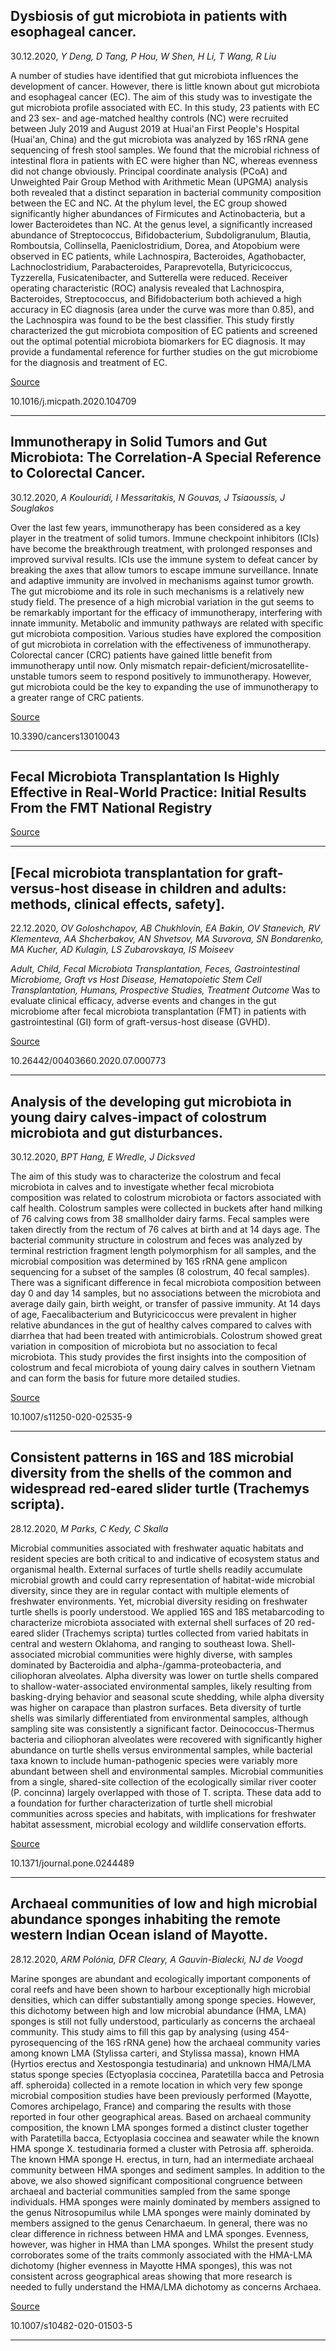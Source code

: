 ## Dysbiosis of gut microbiota in patients with esophageal cancer.
 30.12.2020, _Y Deng, D Tang, P Hou, W Shen, H Li, T Wang, R Liu_


A number of studies have identified that gut microbiota influences the development of cancer. However, there is little known about gut microbiota and esophageal cancer (EC). The aim of this study was to investigate the gut microbiota profile associated with EC. In this study, 23 patients with EC and 23 sex- and age-matched healthy controls (NC) were recruited between July 2019 and August 2019 at Huai'an First People's Hospital (Huai'an, China) and the gut microbiota was analyzed by 16S rRNA gene sequencing of fresh stool samples. We found that the microbial richness of intestinal flora in patients with EC were higher than NC, whereas evenness did not change obviously. Principal coordinate analysis (PCoA) and Unweighted Pair Group Method with Arithmetic Mean (UPGMA) analysis both revealed that a distinct separation in bacterial community composition between the EC and NC. At the phylum level, the EC group showed significantly higher abundances of Firmicutes and Actinobacteria, but a lower Bacteroidetes than NC. At the genus level, a significantly increased abundance of Streptococcus, Bifidobacterium, Subdoligranulum, Blautia, Romboutsia, Collinsella, Paeniclostridium, Dorea, and Atopobium were observed in EC patients, while Lachnospira, Bacteroides, Agathobacter, Lachnoclostridium, Parabacteroides, Paraprevotella, Butyricicoccus, Tyzzerella, Fusicatenibacter, and Sutterella were reduced. Receiver operating characteristic (ROC) analysis revealed that Lachnospira, Bacteroides, Streptococcus, and Bifidobacterium both achieved a high accuracy in EC diagnosis (area under the curve was more than 0.85), and the Lachnospira was found to be the best classifier. This study firstly characterized the gut microbiota composition of EC patients and screened out the optimal potential microbiota biomarkers for EC diagnosis. It may provide a fundamental reference for further studies on the gut microbiome for the diagnosis and treatment of EC.

[Source](https://www.sciencedirect.com/science/article/abs/pii/S0882401020310755)

10.1016/j.micpath.2020.104709

---

## Immunotherapy in Solid Tumors and Gut Microbiota: The Correlation-A Special Reference to Colorectal Cancer.
 30.12.2020, _A Koulouridi, I Messaritakis, N Gouvas, J Tsiaoussis, J Souglakos_


Over the last few years, immunotherapy has been considered as a key player in the treatment of solid tumors. Immune checkpoint inhibitors (ICIs) have become the breakthrough treatment, with prolonged responses and improved survival results. ICIs use the immune system to defeat cancer by breaking the axes that allow tumors to escape immune surveillance. Innate and adaptive immunity are involved in mechanisms against tumor growth. The gut microbiome and its role in such mechanisms is a relatively new study field. The presence of a high microbial variation in the gut seems to be remarkably important for the efficacy of immunotherapy, interfering with innate immunity. Metabolic and immunity pathways are related with specific gut microbiota composition. Various studies have explored the composition of gut microbiota in correlation with the effectiveness of immunotherapy. Colorectal cancer (CRC) patients have gained little benefit from immunotherapy until now. Only mismatch repair-deficient/microsatellite-unstable tumors seem to respond positively to immunotherapy. However, gut microbiota could be the key to expanding the use of immunotherapy to a greater range of CRC patients.

[Source](https://www.mdpi.com/2072-6694/13/1/43/htm)

10.3390/cancers13010043

---

## Fecal Microbiota Transplantation Is Highly Effective in Real-World Practice: Initial Results From the FMT National Registry

[Source](https://www.sciencedirect.com/science/article/abs/pii/S0016508520352215)

---

## [Fecal microbiota transplantation for graft-versus-host disease in children and adults: methods, clinical effects, safety].
 22.12.2020, _OV Goloshchapov, AB Chukhlovin, EA Bakin, OV Stanevich, RV Klementeva, AA Shcherbakov, AN Shvetsov, MA Suvorova, SN Bondarenko, MA Kucher, AD Kulagin, LS Zubarovskaya, IS Moiseev_


_Adult, Child, Fecal Microbiota Transplantation, Feces, Gastrointestinal Microbiome, Graft vs Host Disease, Hematopoietic Stem Cell Transplantation, Humans, Prospective Studies, Treatment Outcome_
Was to evaluate clinical efficacy, adverse events and changes in the gut microbiome after fecal microbiota transplantation (FMT) in patients with gastrointestinal (GI) form of graft-versus-host disease (GVHD).

[Source](https://ter-arkhiv.ru/0040-3660/article/view/43122)

10.26442/00403660.2020.07.000773

---

## Analysis of the developing gut microbiota in young dairy calves-impact of colostrum microbiota and gut disturbances.
 30.12.2020, _BPT Hang, E Wredle, J Dicksved_


The aim of this study was to characterize the colostrum and fecal microbiota in calves and to investigate whether fecal microbiota composition was related to colostrum microbiota or factors associated with calf health. Colostrum samples were collected in buckets after hand milking of 76 calving cows from 38 smallholder dairy farms. Fecal samples were taken directly from the rectum of 76 calves at birth and at 14 days age. The bacterial community structure in colostrum and feces was analyzed by terminal restriction fragment length polymorphism for all samples, and the microbial composition was determined by 16S rRNA gene amplicon sequencing for a subset of the samples (8 colostrum, 40 fecal samples). There was a significant difference in fecal microbiota composition between day 0 and day 14 samples, but no associations between the microbiota and average daily gain, birth weight, or transfer of passive immunity. At 14 days of age, Faecalibacterium and Butyricicoccus were prevalent in higher relative abundances in the gut of healthy calves compared to calves with diarrhea that had been treated with antimicrobials. Colostrum showed great variation in composition of microbiota but no association to fecal microbiota. This study provides the first insights into the composition of colostrum and fecal microbiota of young dairy calves in southern Vietnam and can form the basis for future more detailed studies.

[Source](https://link.springer.com/article/10.1007/s11250-020-02535-9)

10.1007/s11250-020-02535-9

---

## Consistent patterns in 16S and 18S microbial diversity from the shells of the common and widespread red-eared slider turtle (Trachemys scripta).
 28.12.2020, _M Parks, C Kedy, C Skalla_


Microbial communities associated with freshwater aquatic habitats and resident species are both critical to and indicative of ecosystem status and organismal health. External surfaces of turtle shells readily accumulate microbial growth and could carry representation of habitat-wide microbial diversity, since they are in regular contact with multiple elements of freshwater environments. Yet, microbial diversity residing on freshwater turtle shells is poorly understood. We applied 16S and 18S metabarcoding to characterize microbiota associated with external shell surfaces of 20 red-eared slider (Trachemys scripta) turtles collected from varied habitats in central and western Oklahoma, and ranging to southeast Iowa. Shell-associated microbial communities were highly diverse, with samples dominated by Bacteroidia and alpha-/gamma-proteobacteria, and ciliophoran alveolates. Alpha diversity was lower on turtle shells compared to shallow-water-associated environmental samples, likely resulting from basking-drying behavior and seasonal scute shedding, while alpha diversity was higher on carapace than plastron surfaces. Beta diversity of turtle shells was similarly differentiated from environmental samples, although sampling site was consistently a significant factor. Deinococcus-Thermus bacteria and ciliophoran alveolates were recovered with significantly higher abundance on turtle shells versus environmental samples, while bacterial taxa known to include human-pathogenic species were variably more abundant between shell and environmental samples. Microbial communities from a single, shared-site collection of the ecologically similar river cooter (P. concinna) largely overlapped with those of T. scripta. These data add to a foundation for further characterization of turtle shell microbial communities across species and habitats, with implications for freshwater habitat assessment, microbial ecology and wildlife conservation efforts.

[Source](https://journals.plos.org/plosone/article?id=10.1371/journal.pone.0244489)

10.1371/journal.pone.0244489

---

## Archaeal communities of low and high microbial abundance sponges inhabiting the remote western Indian Ocean island of Mayotte.
 28.12.2020, _ARM Polónia, DFR Cleary, A Gauvin-Bialecki, NJ de Voogd_


Marine sponges are abundant and ecologically important components of coral reefs and have been shown to harbour exceptionally high microbial densities, which can differ substantially among sponge species. However, this dichotomy between high and low microbial abundance (HMA, LMA) sponges is still not fully understood, particularly as concerns the archaeal community. This study aims to fill this gap by analysing (using 454-pyrosequencing of the 16S rRNA gene) how the archaeal community varies among known LMA (Stylissa carteri, and Stylissa massa), known HMA (Hyrtios erectus and Xestospongia testudinaria) and unknown HMA/LMA status sponge species (Ectyoplasia coccinea, Paratetilla bacca and Petrosia aff. spheroida) collected in a remote location in which very few sponge microbial composition studies have been previously performed (Mayotte, Comores archipelago, France) and comparing the results with those reported in four other geographical areas. Based on archaeal community composition, the known LMA sponges formed a distinct cluster together with Paratetilla bacca, Ectyoplasia coccinea and seawater while the known HMA sponge X. testudinaria formed a cluster with Petrosia aff. spheroida. The known HMA sponge H. erectus, in turn, had an intermediate archaeal community between HMA sponges and sediment samples. In addition to the above, we also showed significant compositional congruence between archaeal and bacterial communities sampled from the same sponge individuals. HMA sponges were mainly dominated by members assigned to the genus Nitrosopumilus while LMA sponges were mainly dominated by members assigned to the genus Cenarchaeum. In general, there was no clear difference in richness between HMA and LMA sponges. Evenness, however, was higher in HMA than LMA sponges. Whilst the present study corroborates some of the traits commonly associated with the HMA-LMA dichotomy (higher evenness in Mayotte HMA sponges), this was not consistent across geographical areas showing that more research is needed to fully understand the HMA/LMA dichotomy as concerns Archaea.

[Source](https://link.springer.com/article/10.1007/s10482-020-01503-5)

10.1007/s10482-020-01503-5

---

